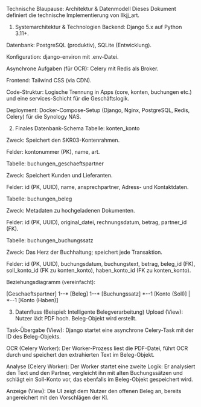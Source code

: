 Technische Blaupause: Architektur & Datenmodell
Dieses Dokument definiert die technische Implementierung von llkjj_art.

1. Systemarchitektur & Technologien
Backend: Django 5.x auf Python 3.11+.

Datenbank: PostgreSQL (produktiv), SQLite (Entwicklung).

Konfiguration: django-environ mit .env-Datei.

Asynchrone Aufgaben (für OCR): Celery mit Redis als Broker.

Frontend: Tailwind CSS (via CDN).

Code-Struktur: Logische Trennung in Apps (core, konten, buchungen etc.) und eine services-Schicht für die Geschäftslogik.

Deployment: Docker-Compose-Setup (Django, Nginx, PostgreSQL, Redis, Celery) für die Synology NAS.

2. Finales Datenbank-Schema
Tabelle: konten_konto

Zweck: Speichert den SKR03-Kontenrahmen.

Felder: kontonummer (PK), name, art.

Tabelle: buchungen_geschaeftspartner

Zweck: Speichert Kunden und Lieferanten.

Felder: id (PK, UUID), name, ansprechpartner, Adress- und Kontaktdaten.

Tabelle: buchungen_beleg

Zweck: Metadaten zu hochgeladenen Dokumenten.

Felder: id (PK, UUID), original_datei, rechnungsdatum, betrag, partner_id (FK).

Tabelle: buchungen_buchungssatz

Zweck: Das Herz der Buchhaltung; speichert jede Transaktion.

Felder: id (PK, UUID), buchungsdatum, buchungstext, betrag, beleg_id (FK), soll_konto_id (FK zu konten_konto), haben_konto_id (FK zu konten_konto).

Beziehungsdiagramm (vereinfacht):

[Geschaeftspartner] 1--* [Beleg] 1--* [Buchungssatz] *--1 [Konto (Soll)]
                                     |
                                     *--1 [Konto (Haben)]

3. Datenfluss (Beispiel: Intelligente Belegverarbeitung)
Upload (View): Nutzer lädt PDF hoch. Beleg-Objekt wird erstellt.

Task-Übergabe (View): Django startet eine asynchrone Celery-Task mit der ID des Beleg-Objekts.

OCR (Celery Worker): Der Worker-Prozess liest die PDF-Datei, führt OCR durch und speichert den extrahierten Text im Beleg-Objekt.

Analyse (Celery Worker): Der Worker startet eine zweite Logik: Er analysiert den Text und den Partner, vergleicht ihn mit alten Buchungssätzen und schlägt ein Soll-Konto vor, das ebenfalls im Beleg-Objekt gespeichert wird.

Anzeige (View): Die UI zeigt dem Nutzer den offenen Beleg an, bereits angereichert mit den Vorschlägen der KI.

